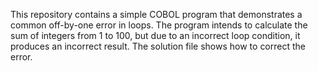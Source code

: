 This repository contains a simple COBOL program that demonstrates a common off-by-one error in loops. The program intends to calculate the sum of integers from 1 to 100, but due to an incorrect loop condition, it produces an incorrect result. The solution file shows how to correct the error.